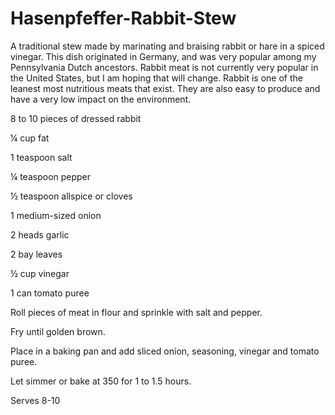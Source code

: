 # Hasenpfeffer-Rabbit-Stew
A traditional stew made by marinating and braising rabbit or hare in a spiced vinegar. This dish originated in Germany, and was very popular among my Pennsylvania Dutch ancestors. Rabbit meat is not currently very popular in the United States, but I am hoping that will change. Rabbit is one of the leanest most nutritious meats that exist. They are also easy to produce and have a very low impact on the environment.

 
8 to 10 pieces of dressed rabbit   

¼ cup fat 

1 teaspoon salt

¼ teaspoon pepper

½ teaspoon allspice or cloves

1 medium-sized onion

2 heads garlic

2 bay leaves

½ cup vinegar

1 can tomato puree    



Roll pieces of meat in flour and sprinkle with salt and pepper.

Fry until golden brown.

Place in a baking pan and add sliced onion, seasoning, vinegar and tomato puree.

Let simmer or bake at 350 for 1 to 1.5 hours.

Serves 8-10
